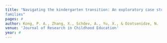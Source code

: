 ```yaml
---
title: "Navigating the kindergarten transition: An exploratory case study of challenges and opportunities for non-immigrant and immigrant
families"
pages: #
author: Kong, P. A., Zhang, X., Schdev, A., Yu, X., & Dzotsenidze, N.
venue: 'Journal of Research in Childhood Education'
year: #
---
```

